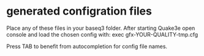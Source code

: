 # generated configration files
Place any of these files in your baseq3 folder.
After starting Quake3e open console and load
the chosen config with:
    exec gfx-YOUR-QUALITY-tmp.cfg

Press TAB to benefit from autocompletion for config file names.

